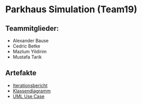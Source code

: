 # Parkhaus Simulation (Team19)
## Teammitglieder:  
- Alexander Bause
- Cedric Betke
- Mazlum Yildirim
- Mustafa Tarik

## Artefakte
- [Iterationsbericht](https://vm-2d21.inf.h-brs.de/mk_se1_ss22_Team_19/mk_se1_ss22_Team_19/-/wikis/Iterationsbericht)
- [Klassendiagramm](https://vm-2d21.inf.h-brs.de/mk_se1_ss22_Team_19/mk_se1_ss22_Team_19/-/wikis/Klassendiagramm)
- [UML Use Case](https://vm-2d21.inf.h-brs.de/mk_se1_ss22_Team_19/mk_se1_ss22_Team_19/-/wikis/UML-Use-Case)
